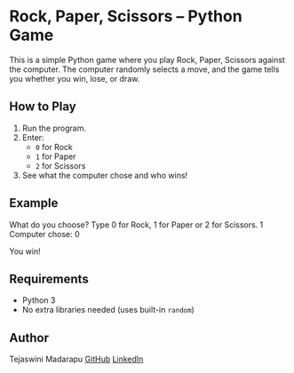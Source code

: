 # Rock, Paper, Scissors – Python Game

This is a simple Python game where you play Rock, Paper, Scissors against the computer. The computer randomly selects a move, and the game tells you whether you win, lose, or draw.

## How to Play

1. Run the program.
2. Enter:
   - `0` for Rock
   - `1` for Paper
   - `2` for Scissors
3. See what the computer chose and who wins!

## Example

What do you choose? Type 0 for Rock, 1 for Paper or 2 for Scissors.
1\
Computer chose: 0

You win!


## Requirements

- Python 3
- No extra libraries needed (uses built-in `random`)

## Author

Tejaswini Madarapu
[GitHub](https://github.com/Tejaswini8888) 
[LinkedIn](https://www.linkedin.com/in/tejaswini-madarapu-586176291/)
